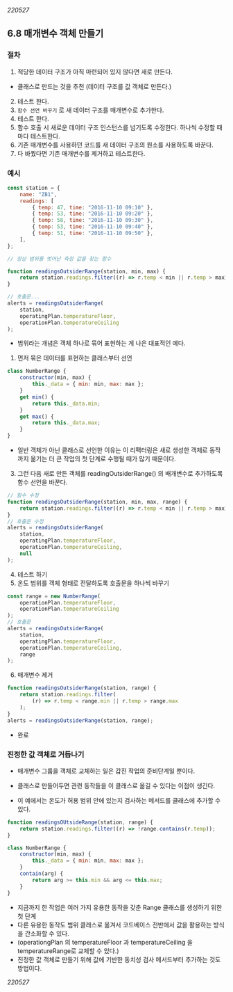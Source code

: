 _220527_

## 6.8 매개변수 객체 만들기

### 절차

1. 적당한 데이터 구조가 아직 마련되어 있지 않다면 새로 만든다.

- 클래스로 만드는 것을 추천 (데이터 구조를 값 객체로 만든다.)

2. 테스트 한다.
3. `함수 선언 바꾸기` 로 새 데이터 구조를 매개변수로 추가한다.
4. 테스트 한다.
5. 함수 호출 시 새로운 데이터 구조 인스턴스를 넘기도록 수정한다. 하나씩 수정할 때마다 테스트한다.
6. 기존 매개변수를 사용하던 코드를 새 데이터 구조의 원소를 사용하도록 바꾼다.
7. 다 바꿨다면 기존 매개변수를 제거하고 테스트한다.

### 예시

```js
const station = {
	name: "ZB1",
	readings: [
		{ temp: 47, time: "2016-11-10 09:10" },
		{ temp: 53, time: "2016-11-10 09:20" },
		{ temp: 58, time: "2016-11-10 09:30" },
		{ temp: 53, time: "2016-11-10 09:40" },
		{ temp: 51, time: "2016-11-10 09:50" },
	],
};

// 정상 범위를 벗어난 측정 값을 찾는 함수

function readingsOutsiderRange(station, min, max) {
	return station.readings.filter((r) => r.temp < min || r.temp > max);
}

// 호출문...
alerts = readingsOutsiderRange(
	station,
	operatingPlan.temperatureFloor,
	operationPlan.temperatureCeiling
);
```

- 범위라는 개념은 객체 하나로 묶어 표현하는 게 나은 대표적인 예다.

1. 먼저 묶은 데이터를 표현하는 클래스부터 선언

```js
class NumberRange {
	constructor(min, max) {
		this._data = { min: min, max: max };
	}
	get min() {
		return this._data.min;
	}
	get max() {
		return this._data.max;
	}
}
```

- 일반 객체가 아닌 클래스로 선언한 이유는 이 리팩터링은 새로 생성한 객체로 동작까지 옮기는 더 큰 작업의 첫 단계로 수행될 때가 많기 때문이다.

3. 그런 다음 새로 만든 객체를 readingOutsiderRange() 의 배개변수로 추가하도록 함수 선언을 바꾼다.

```js
// 함수 수정
function readingsOutsiderRange(station, min, max, range) {
	return station.readings.filter((r) => r.temp < min || r.temp > max);
}
// 호출문 수정
alerts = readingsOutsiderRange(
	station,
	operatingPlan.temperatureFloor,
	operationPlan.temperatureCeiling,
	null
);
```

4. 테스트 하기
5. 온도 범위를 객체 형태로 전달하도록 호출문을 하나씩 바꾸기

```js
const range = new NumberRange(
	operationPlan.temperatureFloor,
	operationPlan.temperatureCeiling
);
// 호출문
alerts = readingsOutsiderRange(
	station,
	operatingPlan.temperatureFloor,
	operationPlan.temperatureCeiling,
	range
);
```

6. 매개변수 제거

```js
function readingsOutsiderRange(station, range) {
	return station.readings.filter(
		(r) => r.temp < range.min || r.temp > range.max
	);
}
alerts = readingsOutsiderRange(station, range);
```

- 완료

### 진정한 값 객체로 거듭나기

- 매개변수 그룹을 객체로 교체하는 일은 갑진 작업의 준비단계일 뿐이다.

- 클래스로 만들어두면 관련 동작들을 이 클래스로 옮길 수 있다는 이점이 생긴다.
- 이 예에서는 온도가 허용 범위 안에 있는지 검사하는 메서드를 클래스에 추가할 수 있다.

```js
function readingsOUtsideRange(station, range) {
	return station.readings.filter((r) => !range.contains(r.temp));
}

class NumberRange {
	constructor(min, max) {
		this._data = { min: min, max: max };
	}
	contain(arg) {
		return arg >= this.min && arg <= this.max;
	}
}
```

- 지금까지 한 작업은 여러 가지 유용한 동작을 갖춘 Range 클래스를 생성하기 위한 첫 단계
- 다른 유용한 동작도 범위 클래스로 옮겨서 코드베이스 전반에서 값을 활용하는 방식을 간소화할 수 있다.
- (operationgPlan 의 temperatureFloor 과 temperatureCeiling 을 temperatureRange로 교체할 수 있다.)
- 진정한 값 객체로 만들기 위해 값에 기반한 동치성 검사 메서드부터 추가하는 것도 방법이다.

_220527_
